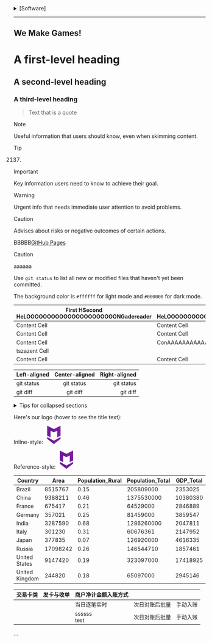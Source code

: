 
<details><summary>[Software]</summary>

<table>
<thead>
  <tr class="header">
    <th>Project</th>
    <th>Uses</th>
  </tr>
</thead>
<tbody>
  <tr class="odd">
    <td>
                      <table>
                <thead>
                  <tr class="header">
                    <th>Project</th>
                    <th>Uses</th>
                  </tr>
                </thead>
                <tbody>
                  <tr class="odd">
                    <td>a1</td>
                    <td>a2</td>
                  </tr>
                    <tr class="odd">
                    <td>a3</td>
                    <td>a4</td>
                  </tr>
                </tbody>
                </table>
    </td>
    <td>a2</td>
  </tr>
    <tr class="odd">
    <td>a3</td>
    <td>a4</td>
  </tr>
</tbody>
</table>

</details>


-------------------------------------------------------------------------
## We Make Games! 


# A first-level heading
## A second-level heading
### A third-level heading


> Text that is a quote


> [!NOTE]
> Useful information that users should know, even when skimming content.

> [!TIP]
> 2137.
<!-- This ReadMe was made by BuildByte for https://github.com/BuildByteGames github profile page-->
> [!IMPORTANT]
> Key information users need to know to achieve their goal.

> [!WARNING]
> Urgent info that needs immediate user attention to avoid problems.

> [!CAUTION]
> Advises about risks or negative outcomes of certain actions.


BBBBB[GitHub Pages](https://pages.github.com/)

> [!CAUTION] 
aaaaaa

Use `git status` to list all new or modified files that haven't yet been committed.

The background color is `#ffffff` for light mode and `#000000` for dark mode.


| First HSecond HeLOOOOOOOOOOOOOOOOOOOOOONGadereader  | Second HeLOOOOOOOOOOOOOOOOOOOOOONGader |
| ------------- | ------------- |
| Content Cell  | Content Cell  |
| Content Cell  | Content Cell  |
| Content Cell  | ConAAAAAAAAAAA|
|tszazent Cell  |
| Content Cell  | Content Cell  |


| Left-aligned | Center-aligned | Right-aligned |
| :---         |     :---:      |          ---: |
| git status   | git status     | git status    |
| git diff     | git diff       | git diff      |


<details>
<summary>Tips for collapsed sections</summary>

### You can add a header

You can add text within a collapsed section. 

You can add an image or a code block, too.

```ruby
   puts "Hello World"
```

</details>


Here's our logo (hover to see the title text):

Inline-style: 
![alt text](https://github.com/adam-p/markdown-here/raw/master/src/common/images/icon48.png "Logo Title Text 1")

Reference-style: 
![alt text][logo]

[logo]: https://github.com/adam-p/markdown-here/raw/master/src/common/images/icon48.png "Logo Title Text 2"


<smart-table>
        <table>
            <thead>
                <tr>
                    <th scope="col">Country</th>
                    <th scope="col">Area</th>
                    <th scope="col">Population_Rural</th>
                    <th scope="col">Population_Total</th>
                    <th scope="col">GDP_Total</th>
                </tr>
            </thead>
            <tbody>
                <tr><td>Brazil</td><td>8515767</td><td>0.15</td><td>205809000</td><td>2353025</td></tr>
                <tr><td>China</td><td>9388211</td><td>0.46</td><td>1375530000</td><td>10380380</td></tr>
                <tr><td>France</td><td>675417</td><td>0.21</td><td>64529000</td><td>2846889</td></tr>
                <tr><td>Germany</td><td>357021</td><td>0.25</td><td>81459000</td><td>3859547</td></tr>
                <tr><td>India</td><td>3287590</td><td>0.68</td><td>1286260000</td><td>2047811</td></tr>
                <tr><td>Italy</td><td>301230</td><td>0.31</td><td>60676361</td><td>2147952</td></tr>
                <tr><td>Japan</td><td>377835</td><td>0.07</td><td>126920000</td><td>4616335</td></tr>
                <tr><td>Russia</td><td>17098242</td><td>0.26</td><td>146544710</td><td>1857461</td></tr>
                <tr><td>United States</td><td>9147420</td><td>0.19</td><td>323097000</td><td>17418925</td></tr>
                <tr><td>United Kingdom</td><td>244820</td><td>0.18</td><td>65097000</td><td>2945146</td></tr>
            </tbody>
        </table>
</smart-table>


<table>
<thead>
  <tr class="header">
    <th>交易卡类</th>
    <th>发卡与收单</th>
    <th>商户净计金额入账方式</th>
    <th></th>
    <th></th>
  </tr>
</thead>
<tbody>
  <tr class="odd">
    <td></td>
    <td></td>
    <td>当日逐笔实时</td>
    <td>次日对账后批量</td>
    <td>手动入账</td>
  </tr>
    <tr class="odd">
    <td></td>
    <td></td>
    <td>ssssss<br>test</td>
    <td>次日对账后批量</td>
    <td>手动入账</td>
  </tr>
</tbody>
</table>
...

